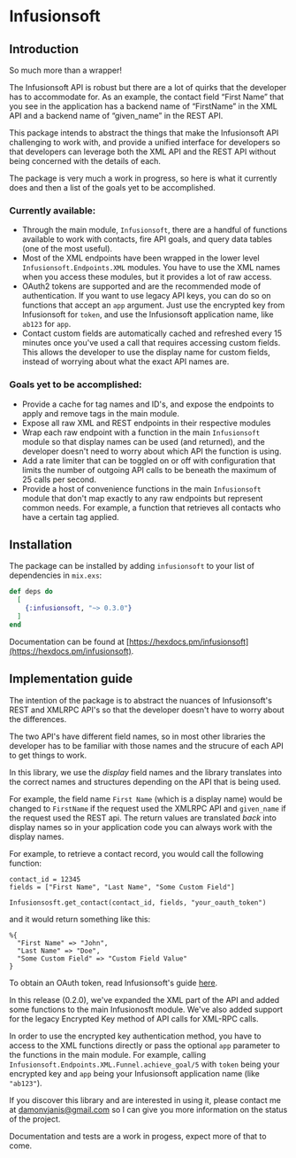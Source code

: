 # Infusionsoft

## Introduction

So much more than a wrapper!

The Infusionsoft API is robust but there are a lot of quirks that the developer has to accommodate for. As an example, the contact field “First Name” that you see in the application has a backend name of “FirstName” in the XML API and a backend name of “given_name” in the REST API.

This package intends to abstract the things that make the Infusionsoft API challenging to work with, and provide a unified interface for developers so that developers can leverage both the XML API and the REST API without being concerned with the details of each.

The package is very much a work in progress, so here is what it currently does and then a list of the goals yet to be accomplished.

### Currently available:

- Through the main module, `Infusionsoft`, there are a handful of functions available to work with contacts, fire API goals, and query data tables (one of the most useful).
- Most of the XML endpoints have been wrapped in the lower level `Infusionsoft.Endpoints.XML` modules. You have to use the XML names when you access these modules, but it provides a lot of raw access.
- OAuth2 tokens are supported and are the recommended mode of authentication. If you want to use legacy API keys, you can do so on functions that accept an `app` argument. Just use the encrypted key from Infusionsoft for `token`, and use the Infusionsoft application name, like `ab123` for `app`.
- Contact custom fields are automatically cached and refreshed every 15 minutes once you've used a call that requires accessing custom fields. This allows the developer to use the display name for custom fields, instead of worrying about what the exact API names are.

### Goals yet to be accomplished:

- Provide a cache for tag names and ID's, and expose the endpoints to apply and remove tags in the main module.
- Expose all raw XML and REST endpoints in their respective modules
- Wrap each raw endpoint with a function in the main `Infusionsoft` module so that display names can be used (and returned), and the developer doesn't need to worry about which API the function is using.
- Add a rate limiter that can be toggled on or off with configuration that limits the number of outgoing API calls to be beneath the maximum of 25 calls per second.
- Provide a host of convenience functions in the main `Infusionsoft` module that don't map exactly to any raw endpoints but represent common needs. For example, a function that retrieves all contacts who have a certain tag applied.

## Installation

The package can be installed
by adding `infusionsoft` to your list of dependencies in `mix.exs`:

```elixir
def deps do
  [
    {:infusionsoft, "~> 0.3.0"}
  ]
end
```

Documentation can
be found at [https://hexdocs.pm/infusionsoft](https://hexdocs.pm/infusionsoft).

## Implementation guide
The intention of the package is to abstract the nuances of Infusionsoft's REST and XMLRPC API's so that the developer doesn't have to worry about the differences.

The two API's have different field names, so in most other libraries the developer has to be familiar with those names and the strucure of each API to get things to work.

In this library, we use the _display_ field names and the library translates into the correct names and structures depending on the API that is being used.

For example, the field name `First Name` (which is a display name) would be changed to `FirstName` if the request used the XMLRPC API and `given_name` if the request used the REST api. The return values are translated _back_ into display names so in your application code you can always work with the display names.

For example, to retrieve a contact record, you would call the following function:

```
contact_id = 12345
fields = ["First Name", "Last Name", "Some Custom Field"]

Infusionsosft.get_contact(contact_id, fields, "your_oauth_token")
```

and it would return something like this:
```
%{
  "First Name" => "John",
  "Last Name" => "Doe",
  "Some Custom Field" => "Custom Field Value"
}
```

To obtain an OAuth token, read Infusionsoft's guide [here](https://developer.infusionsoft.com/getting-started-oauth-keys/).

In this release (0.2.0), we've expanded the XML part of the API and added some functions to the main Infusionosft module. We've also added support for the legacy Encrypted Key method of API calls for XML-RPC calls.

In order to use the encrypted key authentication method, you have to access to the XML functions directly or pass the optional `app` parameter to the functions in the main module. For example, calling `Infusionsoft.Endpoints.XML.Funnel.achieve_goal/5` with `token` being your encrypted key and `app` being your Infusionsoft application name (like `"ab123"`).

If you discover this library and are interested in using it, please contact me at damonvjanis@gmail.com so I can give you more information on the status of the project.

Documentation and tests are a work in progess, expect more of that to come.